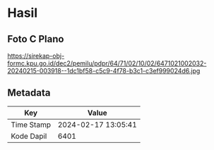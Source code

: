 # Hasil

## Foto C Plano

https://sirekap-obj-formc.kpu.go.id/dec2/pemilu/pdpr/64/71/02/10/02/6471021002032-20240215-003918--1dc1bf58-c5c9-4f78-b3c1-c3ef999024d6.jpg


## Metadata

| Key        | Value               |
| ---------- | ------------------- |
| Time Stamp | 2024-02-17 13:05:41 |
| Kode Dapil | 6401                |



